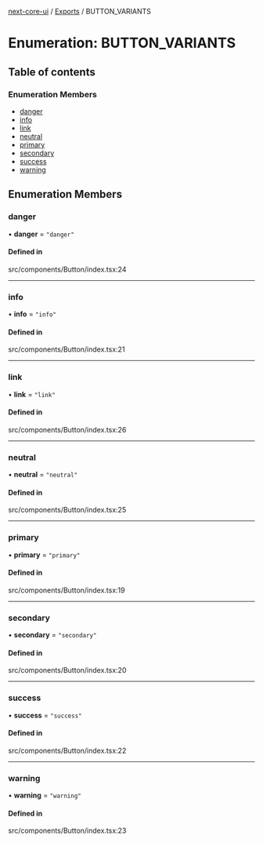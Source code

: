 [next-core-ui](../README.md) / [Exports](../modules.md) / BUTTON\_VARIANTS

# Enumeration: BUTTON\_VARIANTS

## Table of contents

### Enumeration Members

- [danger](BUTTON_VARIANTS.md#danger)
- [info](BUTTON_VARIANTS.md#info)
- [link](BUTTON_VARIANTS.md#link)
- [neutral](BUTTON_VARIANTS.md#neutral)
- [primary](BUTTON_VARIANTS.md#primary)
- [secondary](BUTTON_VARIANTS.md#secondary)
- [success](BUTTON_VARIANTS.md#success)
- [warning](BUTTON_VARIANTS.md#warning)

## Enumeration Members

### danger

• **danger** = ``"danger"``

#### Defined in

src/components/Button/index.tsx:24

___

### info

• **info** = ``"info"``

#### Defined in

src/components/Button/index.tsx:21

___

### link

• **link** = ``"link"``

#### Defined in

src/components/Button/index.tsx:26

___

### neutral

• **neutral** = ``"neutral"``

#### Defined in

src/components/Button/index.tsx:25

___

### primary

• **primary** = ``"primary"``

#### Defined in

src/components/Button/index.tsx:19

___

### secondary

• **secondary** = ``"secondary"``

#### Defined in

src/components/Button/index.tsx:20

___

### success

• **success** = ``"success"``

#### Defined in

src/components/Button/index.tsx:22

___

### warning

• **warning** = ``"warning"``

#### Defined in

src/components/Button/index.tsx:23
